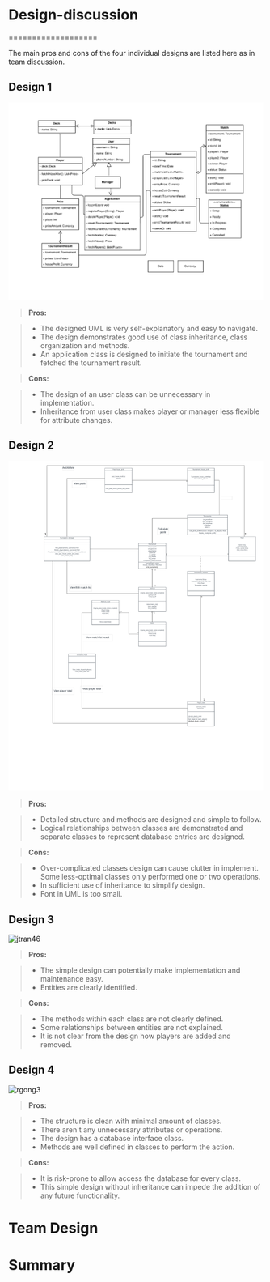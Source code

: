 # Design-discussion
===================

The main pros and cons of the four individual designs are listed here as in team discussion.


## Design 1
![dlee317](../Design-Individual/dlee317/design.png)



> **Pros:**

> - The designed UML is very self-explanatory and easy to navigate.
> - The design demonstrates good use of class inheritance, class organization and methods.
> - An application class is designed to initiate the tournament and fetched the tournament result.

> **Cons:**

> - The design of an user class can be unnecessary in implementation.
> - Inheritance from user class makes player or manager less flexible for attribute changes.
> 


## Design 2
![ywang3134](../Design-Individual/ywang3134/design.png)


> **Pros:**

> - Detailed structure and methods are designed and simple to follow.
> - Logical relationships between classes are demonstrated and separate classes to represent database entries are designed.

> **Cons:**

> - Over-complicated classes design can cause clutter in implement. Some less-optimal classes only performed one or two operations.  
> - In sufficient use of inheritance to simplify design.
> - Font in UML is too small.
> 


## Design 3
![jtran46](../Design-Individual/jtran46/design.png)


> **Pros:**

> - The simple design can potentially make implementation and maintenance easy. 
> - Entities are clearly identified.  

> **Cons:**

> - The methods within each class are not clearly defined.
> - Some relationships between entities are not explained.
> - It is not clear from the design how players are added and removed.
> 

## Design 4
![rgong3](../Design-Individual/rgong3/design.png)


> **Pros:**

> - The structure is clean with minimal amount of classes.
> - There aren't any unnecessary attributes or operations.
> - The design has a database interface class.
> - Methods are well defined in classes to perform the action.

> **Cons:**

> - It is risk-prone to allow access the database for every class. 
> - This simple design without inheritance can impede the addition of any future functionality.
> 



# Team Design
# Summary

